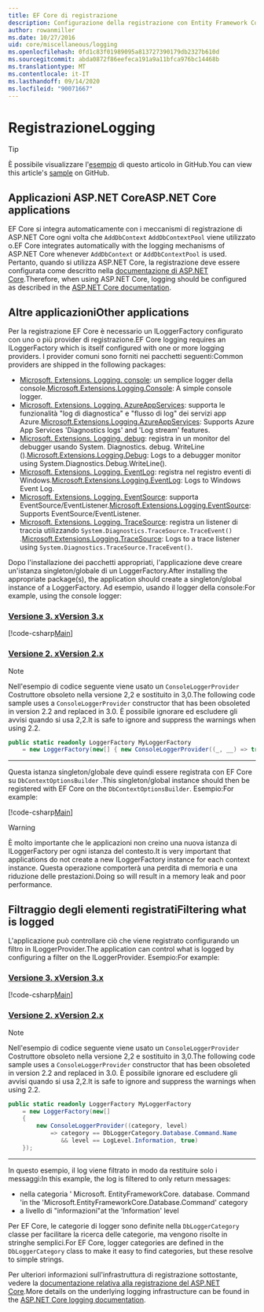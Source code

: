 ```yaml
---
title: EF Core di registrazione
description: Configurazione della registrazione con Entity Framework Core
author: rowanmiller
ms.date: 10/27/2016
uid: core/miscellaneous/logging
ms.openlocfilehash: 0fd1c83f01989095a813727390179db2327b610d
ms.sourcegitcommit: abda0872f86eefeca191a9a11bfca976bc14468b
ms.translationtype: MT
ms.contentlocale: it-IT
ms.lasthandoff: 09/14/2020
ms.locfileid: "90071667"
---
```

# <a name="logging"></a><span data-ttu-id="f6656-103">Registrazione</span><span class="sxs-lookup"><span data-stu-id="f6656-103">Logging</span></span>

> [!TIP]  
> <span data-ttu-id="f6656-104">È possibile visualizzare l'[esempio](https://github.com/dotnet/EntityFramework.Docs/tree/master/samples/core/Miscellaneous/Logging) di questo articolo in GitHub.</span><span class="sxs-lookup"><span data-stu-id="f6656-104">You can view this article's [sample](https://github.com/dotnet/EntityFramework.Docs/tree/master/samples/core/Miscellaneous/Logging) on GitHub.</span></span>

## <a name="aspnet-core-applications"></a><span data-ttu-id="f6656-105">Applicazioni ASP.NET Core</span><span class="sxs-lookup"><span data-stu-id="f6656-105">ASP.NET Core applications</span></span>

<span data-ttu-id="f6656-106">EF Core si integra automaticamente con i meccanismi di registrazione di ASP.NET Core ogni volta che `AddDbContext` `AddDbContextPool` viene utilizzato o.</span><span class="sxs-lookup"><span data-stu-id="f6656-106">EF Core integrates automatically with the logging mechanisms of ASP.NET Core whenever `AddDbContext` or `AddDbContextPool` is used.</span></span> <span data-ttu-id="f6656-107">Pertanto, quando si utilizza ASP.NET Core, la registrazione deve essere configurata come descritto nella [documentazione di ASP.NET Core](/aspnet/core/fundamentals/logging?tabs=aspnetcore2x).</span><span class="sxs-lookup"><span data-stu-id="f6656-107">Therefore, when using ASP.NET Core, logging should be configured as described in the [ASP.NET Core documentation](/aspnet/core/fundamentals/logging?tabs=aspnetcore2x).</span></span>

## <a name="other-applications"></a><span data-ttu-id="f6656-108">Altre applicazioni</span><span class="sxs-lookup"><span data-stu-id="f6656-108">Other applications</span></span>

<span data-ttu-id="f6656-109">Per la registrazione EF Core è necessario un ILoggerFactory configurato con uno o più provider di registrazione.</span><span class="sxs-lookup"><span data-stu-id="f6656-109">EF Core logging requires an ILoggerFactory which is itself configured with one or more logging providers.</span></span> <span data-ttu-id="f6656-110">I provider comuni sono forniti nei pacchetti seguenti:</span><span class="sxs-lookup"><span data-stu-id="f6656-110">Common providers are shipped in the following packages:</span></span>

* <span data-ttu-id="f6656-111">[Microsoft. Extensions. Logging. console](https://www.nuget.org/packages/Microsoft.Extensions.Logging.Console/): un semplice logger della console.</span><span class="sxs-lookup"><span data-stu-id="f6656-111">[Microsoft.Extensions.Logging.Console](https://www.nuget.org/packages/Microsoft.Extensions.Logging.Console/): A simple console logger.</span></span>
* <span data-ttu-id="f6656-112">[Microsoft. Extensions. Logging. AzureAppServices](https://www.nuget.org/packages/Microsoft.Extensions.Logging.AzureAppServices/): supporta le funzionalità "log di diagnostica" e "flusso di log" dei servizi app Azure.</span><span class="sxs-lookup"><span data-stu-id="f6656-112">[Microsoft.Extensions.Logging.AzureAppServices](https://www.nuget.org/packages/Microsoft.Extensions.Logging.AzureAppServices/): Supports Azure App Services 'Diagnostics logs' and 'Log stream' features.</span></span>
* <span data-ttu-id="f6656-113">[Microsoft. Extensions. Logging. debug](https://www.nuget.org/packages/Microsoft.Extensions.Logging.Debug/): registra in un monitor del debugger usando System. Diagnostics. debug. WriteLine ().</span><span class="sxs-lookup"><span data-stu-id="f6656-113">[Microsoft.Extensions.Logging.Debug](https://www.nuget.org/packages/Microsoft.Extensions.Logging.Debug/): Logs to a debugger monitor using System.Diagnostics.Debug.WriteLine().</span></span>
* <span data-ttu-id="f6656-114">[Microsoft. Extensions. Logging. EventLog](https://www.nuget.org/packages/Microsoft.Extensions.Logging.EventLog/): registra nel registro eventi di Windows.</span><span class="sxs-lookup"><span data-stu-id="f6656-114">[Microsoft.Extensions.Logging.EventLog](https://www.nuget.org/packages/Microsoft.Extensions.Logging.EventLog/): Logs to Windows Event Log.</span></span>
* <span data-ttu-id="f6656-115">[Microsoft. Extensions. Logging. EventSource](https://www.nuget.org/packages/Microsoft.Extensions.Logging.EventSource/): supporta EventSource/EventListener.</span><span class="sxs-lookup"><span data-stu-id="f6656-115">[Microsoft.Extensions.Logging.EventSource](https://www.nuget.org/packages/Microsoft.Extensions.Logging.EventSource/): Supports EventSource/EventListener.</span></span>
* <span data-ttu-id="f6656-116">[Microsoft. Extensions. Logging. TraceSource](https://www.nuget.org/packages/Microsoft.Extensions.Logging.TraceSource/): registra un listener di traccia utilizzando `System.Diagnostics.TraceSource.TraceEvent()` .</span><span class="sxs-lookup"><span data-stu-id="f6656-116">[Microsoft.Extensions.Logging.TraceSource](https://www.nuget.org/packages/Microsoft.Extensions.Logging.TraceSource/): Logs to a trace listener using `System.Diagnostics.TraceSource.TraceEvent()`.</span></span>

<span data-ttu-id="f6656-117">Dopo l'installazione dei pacchetti appropriati, l'applicazione deve creare un'istanza singleton/globale di un LoggerFactory.</span><span class="sxs-lookup"><span data-stu-id="f6656-117">After installing the appropriate package(s), the application should create a singleton/global instance of a LoggerFactory.</span></span> <span data-ttu-id="f6656-118">Ad esempio, usando il logger della console:</span><span class="sxs-lookup"><span data-stu-id="f6656-118">For example, using the console logger:</span></span>

### <a name="version-3x"></a>[<span data-ttu-id="f6656-119">Versione 3. x</span><span class="sxs-lookup"><span data-stu-id="f6656-119">Version 3.x</span></span>](#tab/v3)

[!code-csharp[Main](../../../samples/core/Miscellaneous/Logging/Logging/BloggingContext.cs#DefineLoggerFactory)]

### <a name="version-2x"></a>[<span data-ttu-id="f6656-120">Versione 2. x</span><span class="sxs-lookup"><span data-stu-id="f6656-120">Version 2.x</span></span>](#tab/v2)

> [!NOTE]
> <span data-ttu-id="f6656-121">Nell'esempio di codice seguente viene usato un `ConsoleLoggerProvider` Costruttore obsoleto nella versione 2,2 e sostituito in 3,0.</span><span class="sxs-lookup"><span data-stu-id="f6656-121">The following code sample uses a `ConsoleLoggerProvider` constructor that has been obsoleted in version 2.2 and replaced in 3.0.</span></span> <span data-ttu-id="f6656-122">È possibile ignorare ed escludere gli avvisi quando si usa 2,2.</span><span class="sxs-lookup"><span data-stu-id="f6656-122">It is safe to ignore and suppress the warnings when using 2.2.</span></span>

``` csharp
public static readonly LoggerFactory MyLoggerFactory
    = new LoggerFactory(new[] { new ConsoleLoggerProvider((_, __) => true, true) });
```

***

<span data-ttu-id="f6656-123">Questa istanza singleton/globale deve quindi essere registrata con EF Core su `DbContextOptionsBuilder` .</span><span class="sxs-lookup"><span data-stu-id="f6656-123">This singleton/global instance should then be registered with EF Core on the `DbContextOptionsBuilder`.</span></span> <span data-ttu-id="f6656-124">Esempio:</span><span class="sxs-lookup"><span data-stu-id="f6656-124">For example:</span></span>

[!code-csharp[Main](../../../samples/core/Miscellaneous/Logging/Logging/BloggingContext.cs#RegisterLoggerFactory)]

> [!WARNING]
> <span data-ttu-id="f6656-125">È molto importante che le applicazioni non creino una nuova istanza di ILoggerFactory per ogni istanza del contesto.</span><span class="sxs-lookup"><span data-stu-id="f6656-125">It is very important that applications do not create a new ILoggerFactory instance for each context instance.</span></span> <span data-ttu-id="f6656-126">Questa operazione comporterà una perdita di memoria e una riduzione delle prestazioni.</span><span class="sxs-lookup"><span data-stu-id="f6656-126">Doing so will result in a memory leak and poor performance.</span></span>

## <a name="filtering-what-is-logged"></a><span data-ttu-id="f6656-127">Filtraggio degli elementi registrati</span><span class="sxs-lookup"><span data-stu-id="f6656-127">Filtering what is logged</span></span>

<span data-ttu-id="f6656-128">L'applicazione può controllare ciò che viene registrato configurando un filtro in ILoggerProvider.</span><span class="sxs-lookup"><span data-stu-id="f6656-128">The application can control what is logged by configuring a filter on the ILoggerProvider.</span></span> <span data-ttu-id="f6656-129">Esempio:</span><span class="sxs-lookup"><span data-stu-id="f6656-129">For example:</span></span>

### <a name="version-3x"></a>[<span data-ttu-id="f6656-130">Versione 3. x</span><span class="sxs-lookup"><span data-stu-id="f6656-130">Version 3.x</span></span>](#tab/v3)

[!code-csharp[Main](../../../samples/core/Miscellaneous/Logging/Logging/BloggingContextWithFiltering.cs#DefineLoggerFactory)]

### <a name="version-2x"></a>[<span data-ttu-id="f6656-131">Versione 2. x</span><span class="sxs-lookup"><span data-stu-id="f6656-131">Version 2.x</span></span>](#tab/v2)

> [!NOTE]
> <span data-ttu-id="f6656-132">Nell'esempio di codice seguente viene usato un `ConsoleLoggerProvider` Costruttore obsoleto nella versione 2,2 e sostituito in 3,0.</span><span class="sxs-lookup"><span data-stu-id="f6656-132">The following code sample uses a `ConsoleLoggerProvider` constructor that has been obsoleted in version 2.2 and replaced in 3.0.</span></span> <span data-ttu-id="f6656-133">È possibile ignorare ed escludere gli avvisi quando si usa 2,2.</span><span class="sxs-lookup"><span data-stu-id="f6656-133">It is safe to ignore and suppress the warnings when using 2.2.</span></span>

``` csharp
public static readonly LoggerFactory MyLoggerFactory
    = new LoggerFactory(new[]
    {
        new ConsoleLoggerProvider((category, level)
            => category == DbLoggerCategory.Database.Command.Name
               && level == LogLevel.Information, true)
    });
```

***

<span data-ttu-id="f6656-134">In questo esempio, il log viene filtrato in modo da restituire solo i messaggi:</span><span class="sxs-lookup"><span data-stu-id="f6656-134">In this example, the log is filtered to only return messages:</span></span>

* <span data-ttu-id="f6656-135">nella categoria ' Microsoft. EntityFrameworkCore. database. Command '</span><span class="sxs-lookup"><span data-stu-id="f6656-135">in the 'Microsoft.EntityFrameworkCore.Database.Command' category</span></span>
* <span data-ttu-id="f6656-136">a livello di "informazioni"</span><span class="sxs-lookup"><span data-stu-id="f6656-136">at the 'Information' level</span></span>

<span data-ttu-id="f6656-137">Per EF Core, le categorie di logger sono definite nella `DbLoggerCategory` classe per facilitare la ricerca delle categorie, ma vengono risolte in stringhe semplici.</span><span class="sxs-lookup"><span data-stu-id="f6656-137">For EF Core, logger categories are defined in the `DbLoggerCategory` class to make it easy to find categories, but these resolve to simple strings.</span></span>

<span data-ttu-id="f6656-138">Per ulteriori informazioni sull'infrastruttura di registrazione sottostante, vedere la [documentazione relativa alla registrazione del ASP.NET Core](/aspnet/core/fundamentals/logging?tabs=aspnetcore2x).</span><span class="sxs-lookup"><span data-stu-id="f6656-138">More details on the underlying logging infrastructure can be found in the [ASP.NET Core logging documentation](/aspnet/core/fundamentals/logging?tabs=aspnetcore2x).</span></span>
